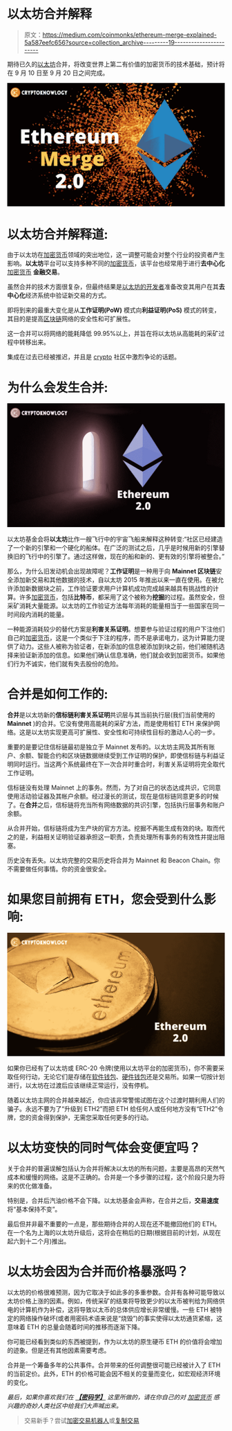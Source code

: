 # 以太坊合并解释

> 原文：<https://medium.com/coinmonks/ethereum-merge-explained-5a587eefc656?source=collection_archive---------19----------------------->

期待已久的[以太坊](https://cryptoknowlogy.com/what-is-ethereum/)合并，将改变世界上第二有价值的加密货币的技术基础，预计将在 9 月 10 日至 9 月 20 日之间完成。

![](img/38be920dd6877be4e618715fe84ae25f.png)

# 以太坊合并解释道:

由于以太坊在[加密货币](https://cryptoknowlogy.com/)领域的突出地位，这一调整可能会对整个行业的投资者产生影响。**以太坊**平台可以支持多种不同的[加密货币](https://cryptoknowlogy.com/what-are-altcoins/)，该平台也经常用于进行**去中心化** [加密货币](https://cryptoknowlogy.com/all-about-cryptocurrency-for-beginners/) **金融交易**。

虽然合并的技术方面很复杂，但最终结果是[以太坊的开发者](https://ethereum.org/en/upgrades/merge/#what-is-the-merge)准备改变其用户在其**去中心化**经济系统中验证新交易的方式。

即将到来的最重大变化是从**工作证明(PoW)** 模式向**利益证明(PoS)** 模式的转变，其目的是提高[区块链](https://cryptoknowlogy.com/what-is-bitcoin-and-how-does-it-work/)网络的安全性和可扩展性。

这一合并可以将网络的能耗降低 99.95%以上，并旨在将以太坊从高能耗的采矿过程中转移出来。

集成在过去已经被推迟，并且是 [crypto](https://cryptoknowlogy.com/how-to-buy-crypto-safely/) 社区中激烈争论的话题。

# 为什么会发生合并:

![](img/cc3a23f971311f9672fe51723a5c8ba8.png)

以太坊基金会将**以太坊**比作一艘飞行中的宇宙飞船来解释这种转变:“社区已经建造了一个新的引擎和一个硬化的船体。在广泛的测试之后，几乎是时候用新的引擎替换旧的飞行中的引擎了。通过这样做，现在的船和新的、更有效的引擎将被整合。”

那么，为什么旧发动机会出现故障呢？**工作证明**是一种用于向 **Mainnet 区块链**安全添加新交易和其他数据的技术，自以太坊 2015 年推出以来一直在使用。在被允许添加新数据块之前，工作验证要求用户计算机成功完成越来越具有挑战性的计算。许多[加密货币](https://cryptoknowlogy.com/top-10-crypto-research-tools/)，包括**比特币**，都采用了这个被称为**挖掘**的过程。虽然安全，但采矿消耗大量能源。以太坊的工作验证方法每年消耗的能量相当于一些国家在同一时间段内消耗的能量。

一种能源消耗较少的替代方案是**利害关系证明**。想要参与验证过程的用户下注他们自己的[加密货币](https://cryptoknowlogy.com/10-worse-crypto-beginner-mistakes/)，这是一个类似于下注的程序，而不是承诺电力，这为计算能力提供了动力。这些人被称为验证者，在新添加的信息被添加到块之前，他们被随机选择来验证新添加的信息。如果他们确认信息准确，他们就会收到加密货币。如果他们行为不诚实，他们就有失去股份的危险。

# 合并是如何工作的:

**合并**是以太坊新的**信标链利害关系证明**共识层与其当前执行层(我们当前使用的 **Mainnet** )的合并。它没有使用高能耗的采矿方法，而是使用桩钉 ETH 来保护网络。这是以太坊实现更高可扩展性、安全性和可持续性目标的激动人心的一步。

重要的是要记住信标链最初是独立于 Mainnet 发布的。以太坊主网及其所有账户、余额、智能合约和区块链数据继续受到工作证明的保护，即使信标链与利益证明同时运行。当这两个系统最终在下一次合并时重合时，利害关系证明将完全取代工作证明。

信标链没有处理 Mainnet 上的事务。然而，为了对自己的状态达成共识，它同意使用活动验证器及其帐户余额。经过漫长的测试，现在是信标链同意更多的时候了。在**合并**之后，信标链将充当所有网络数据的共识引擎，包括执行层事务和账户余额。

从合并开始，信标链将成为生产块的官方方法。挖掘不再能生成有效的块。取而代之的是，利益相关证明验证器承担这一职责，负责处理所有事务的有效性并提出阻塞。

历史没有丢失。以太坊完整的交易历史将合并为 Mainnet 和 Beacon Chain。你不需要做任何事情。你的资金很安全。

# 如果您目前拥有 ETH，您会受到什么影响:

![](img/d95785c711d072eb1b45a89ed3e4ec6b.png)

如果你已经有了以太坊或 ERC-20 令牌(使用以太坊平台的加密货币)，你不需要采取任何行动，无论它们是存储在[软件钱包](https://cryptoknowlogy.com/what-is-crypto-wallet/)、[硬件钱包](https://cryptoknowlogy.com/best-hardware-wallet-2022/)还是交易所。如果一切按计划进行，以太坊在过渡后应该继续正常运行，没有停机。

随着以太坊主网的合并越来越近，你应该非常警惕试图在这个过渡时期利用人们的骗子。永远不要为了“升级到 ETH2”而把 ETH 给任何人或任何地方没有“ETH2”令牌，您的资金得到保护，无需您采取任何更多的行动。

# 以太坊变快的同时气体会变便宜吗？

关于合并的普遍误解包括认为合并将解决以太坊的所有问题，主要是高昂的天然气成本和缓慢的网络。这是不正确的。合并是一个多步骤的过程，这个阶段只是为将来的优化做准备。

特别是，合并后汽油价格不会下降。以太坊基金会声称，在合并之后，**交易速度**将“基本保持不变”。

最后但并非最不重要的一点是，那些期待合并的人现在还不能撤回他们的 ETH。在一个名为上海的以太坊升级后，这将会在稍后的日期(根据目前的计划，从现在起六到十二个月)推出。

# 以太坊会因为合并而价格暴涨吗？

以太坊的价格很难预测，因为它取决于如此多的多重参数。合并有各种可能导致以太坊价格上涨的因素。例如，传统采矿的结束将导致更少的以太币被判给为网络供电的计算机作为补偿，这将导致以太币的总体供应增长非常缓慢。一些 ETH 被特定的网络操作破坏(或者用密码术语来说是“烧毁”)的事实使得以太坊通货紧缩，这意味着 ETH 的总量会随着时间的推移而逐渐下降。

你可能已经看到类似的东西被提到，作为以太坊的原生硬币 ETH 的价值将会增加的迹象。但是还有其他因素需要考虑。

合并是一个筹备多年的公共事件。合并带来的任何调整很可能已经被计入了 ETH 的当前定价。此外，ETH 的价格可能会因不相关的变量而变化，如宏观经济环境的变化。

*最后，如果你喜欢我们在* [***【密码学】***](https://cryptoknowlogy.com/) *这里所做的，请在你自己的对* [*加密货币*](https://cryptoknowlogy.com/why-cryptocurrency-is-so-volatile/) *感兴趣的奇妙人类社区中给我们大声喊出来。*

> 交易新手？尝试[加密交易机器人](/coinmonks/crypto-trading-bot-c2ffce8acb2a)或[复制交易](/coinmonks/top-10-crypto-copy-trading-platforms-for-beginners-d0c37c7d698c)